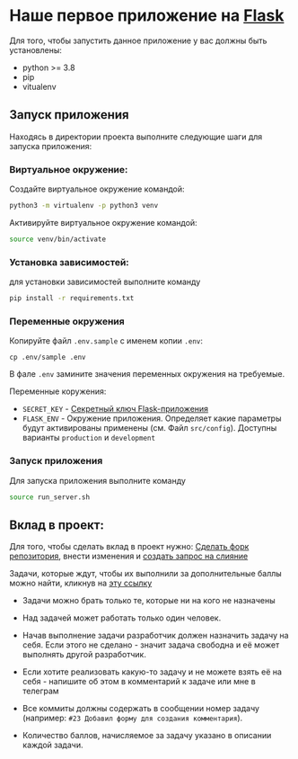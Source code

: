 # Наше первое приложение на [Flask](https://flask.palletsprojects.com/)

Для того, чтобы запустить данное приложение у вас должны быть установлены:
 - python >= 3.8
 - pip
 - vitualenv


## Запуск приложения
Находясь в директории проекта выполните следующие шаги для запуска приложения:

### Виртуальное окружение:
Создайте виртуальное окружение командой:
```bash
python3 -m virtualenv -p python3 venv
```

Активируйте виртуальное окружение командой:
```bash
source venv/bin/activate
```


### Установка зависимостей:
для установки зависимостей выполните команду
```bash
pip install -r requirements.txt
```

### Переменные окружения
Копируйте файл `.env.sample` с именем копии `.env`:
```shell
cp .env/sample .env
```

В фале `.env` замините значения переменных окружения на требуемые.

Переменные коружения:
 - `SECRET_KEY` - [Секретный ключ Flask-приложения](https://flask.palletsprojects.com/en/1.1.x/config/#SECRET_KEY)
 - `FLASK_ENV` - Окружение приложения. Определяет какие параметры будут активированы применены (см. Файл `src/config`). Доступны варианты `production` и `development`


### Запуск приложения

Для запуска приложения выполните команду 
```bash
source run_server.sh
```


## Вклад в проект:
Для того, чтобы сделать вклад в проект нужно:
[Сделать форк репозитория](https://docs.github.com/en/github/getting-started-with-github/fork-a-repo), внести изменения и [создать запрос на слияние](https://docs.github.com/en/github/collaborating-with-issues-and-pull-requests/creating-a-pull-request-from-a-fork)


Задачи, которые ждут, чтобы их выполнили за дополнительные баллы можно найти, кликнув на [эту ссылку](https://github.com/md5orsha256/flask-hello-app/issues?q=is%3Aopen+is%3Aissue)


* Задачи можно брать только те, которые ни на кого не назначены

* Над задачей может работать только один человек.

* Начав выполнение задачи разработчик должен назначить задачу на себя. Если этого не сделано - значит задача свободна и её может выполнять другой разработчик.

* Если хотите реализовать какую-то задачу и не можете взять её на себя - напишите об этом в комментарий к задаче или мне в телеграм

* Все коммиты должны содержать в сообщении номер задачу (например: `#23 Добавил форму для создания комментария`).

* Количество баллов, начисляемое за задачу указано в описании каждой задачи.

